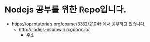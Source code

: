 # Nodejs 공부를 위한 Repo입니다.

+ https://opentutorials.org/course/3332/21045 에서 공부하고 있습니다.
	+ http://nodejs-nppmw.run.goorm.io/
		+ 주소
